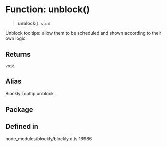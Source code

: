 # Function: unblock()

> **unblock**(): `void`

Unblock tooltips: allow them to be scheduled and shown according to their own
logic.

## Returns

`void`

## Alias

Blockly.Tooltip.unblock

## Package

## Defined in

node_modules/blockly/blockly.d.ts:16986
